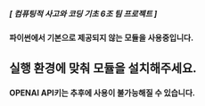 ##### [ 컴퓨팅적 사고와 코딩 기초 6조 팀 프로젝트 ]


#### 파이썬에서 기본으로 제공되지 않는 모듈을 사용중입니다.

## 실행 환경에 맞춰 모듈을 설치해주세요.


#### OPENAI API키는 추후에 사용이 불가능해질 수 있습니다.
